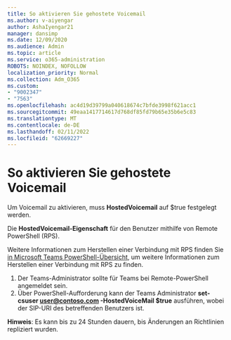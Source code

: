```yaml
---
title: So aktivieren Sie gehostete Voicemail
ms.author: v-aiyengar
author: AshaIyengar21
manager: dansimp
ms.date: 12/09/2020
ms.audience: Admin
ms.topic: article
ms.service: o365-administration
ROBOTS: NOINDEX, NOFOLLOW
localization_priority: Normal
ms.collection: Adm_O365
ms.custom:
- "9002347"
- "7563"
ms.openlocfilehash: ac4d19d39799a040618674c7bfde3998f621acc1
ms.sourcegitcommit: 49eaa1417714617d768df85fd79b65e35b6e5c83
ms.translationtype: MT
ms.contentlocale: de-DE
ms.lasthandoff: 02/11/2022
ms.locfileid: "62669227"
---
```

# <a name="how-to-enable-hosted-voicemail"></a>So aktivieren Sie gehostete Voicemail

Um Voicemail zu aktivieren, muss **HostedVoicemail** auf $true festgelegt werden.

Die **HostedVoicemail-Eigenschaft** für den Benutzer mithilfe von Remote PowerShell (RPS).

Weitere Informationen zum Herstellen einer Verbindung mit RPS finden Sie [in Microsoft Teams PowerShell-Übersicht](https://docs.microsoft.com/microsoftteams/teams-powershell-overview), um weitere Informationen zum Herstellen einer Verbindung mit RPS zu finden.

1. Der Teams-Administrator sollte für Teams bei Remote-PowerShell angemeldet sein.
1. Über PowerShell-Aufforderung kann der Teams Administrator **set-csuser user@contoso.com -HostedVoiceMail $true** ausführen, wobei der SIP-URI des betreffenden Benutzers ist.

**Hinweis**: Es kann bis zu 24 Stunden dauern, bis Änderungen an Richtlinien repliziert wurden.